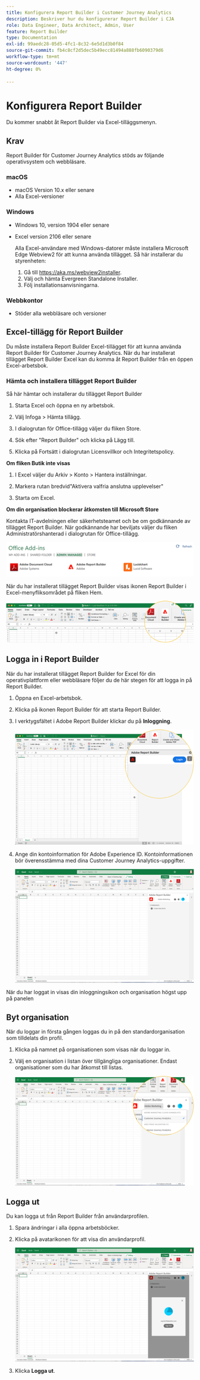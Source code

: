 ```yaml
---
title: Konfigurera Report Builder i Customer Journey Analytics
description: Beskriver hur du konfigurerar Report Builder i CJA
role: Data Engineer, Data Architect, Admin, User
feature: Report Builder
type: Documentation
exl-id: 99aedc28-05d5-4fc1-8c32-6e5d1d3b0f84
source-git-commit: fb4c8cf2d5dec5b49ecc81494a888fb6090379d6
workflow-type: tm+mt
source-wordcount: '447'
ht-degree: 0%

---
```


# Konfigurera Report Builder

Du kommer snabbt åt Report Builder via Excel-tilläggsmenyn.

## Krav

Report Builder för Customer Journey Analytics stöds av följande operativsystem och webbläsare.

### macOS

- macOS Version 10.x eller senare
- Alla Excel-versioner

### Windows

- Windows 10, version 1904 eller senare
- Excel version 2106 eller senare

   Alla Excel-användare med Windows-datorer måste installera Microsoft Edge Webview2 för att kunna använda tillägget. Så här installerar du styrenheten:

   1. Gå till <https://aka.ms/webview2installer>.
   1. Välj och hämta Evergreen Standalone Installer.
   1. Följ installationsanvisningarna.

### Webbkontor

- Stöder alla webbläsare och versioner


## Excel-tillägg för Report Builder

Du måste installera Report Builder Excel-tillägget för att kunna använda Report Builder för Customer Journey Analytics. När du har installerat tillägget Report Builder Excel kan du komma åt Report Builder från en öppen Excel-arbetsbok.

### Hämta och installera tillägget Report Builder

Så här hämtar och installerar du tillägget Report Builder

1. Starta Excel och öppna en ny arbetsbok.

1. Välj Infoga > Hämta tillägg.

1. I dialogrutan för Office-tillägg väljer du fliken Store.

1. Sök efter &quot;Report Builder&quot; och klicka på Lägg till.

1. Klicka på Fortsätt i dialogrutan Licensvillkor och Integritetspolicy.

**Om fliken Butik inte visas**

1. I Excel väljer du Arkiv > Konto > Hantera inställningar.

1. Markera rutan bredvid&quot;Aktivera valfria anslutna upplevelser&quot;

1. Starta om Excel.

**Om din organisation blockerar åtkomsten till Microsoft Store**

Kontakta IT-avdelningen eller säkerhetsteamet och be om godkännande av tillägget Report Builder. När godkännande har beviljats väljer du fliken Administratörshanterad i dialogrutan för Office-tillägg.

![](./assets/image1.png)

När du har installerat tillägget Report Builder visas ikonen Report Builder i Excel-menyfliksområdet på fliken Hem.

![](./assets/rb_app_icon.png)

## Logga in i Report Builder

När du har installerat tillägget Report Builder for Excel för din operativplattform eller webbläsare följer du de här stegen för att logga in på Report Builder.

1. Öppna en Excel-arbetsbok.

1. Klicka på ikonen Report Builder för att starta Report Builder.

1. I verktygsfältet i Adobe Report Builder klickar du på **Inloggning**.

   ![](./assets/rb_login.png)

1. Ange din kontoinformation för Adobe Experience ID. Kontoinformationen bör överensstämma med dina Customer Journey Analytics-uppgifter.

   ![](./assets/image4.png)

När du har loggat in visas din inloggningsikon och organisation högst upp på panelen

## Byt organisation

När du loggar in första gången loggas du in på den standardorganisation som tilldelats din profil.

1. Klicka på namnet på organisationen som visas när du loggar in.

1. Välj en organisation i listan över tillgängliga organisationer. Endast organisationer som du har åtkomst till listas.

   ![](./assets/image5.png)

## Logga ut

Du kan logga ut från Report Builder från användarprofilen.

1. Spara ändringar i alla öppna arbetsböcker.

1. Klicka på avatarikonen för att visa din användarprofil.

   ![](./assets/image6.png)

1. Klicka **Logga ut**.
